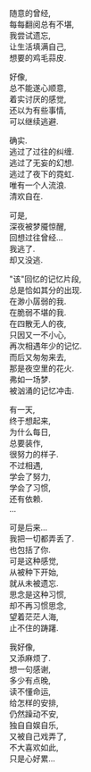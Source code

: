 
随意的曾经,  
每每翻阅总有不堪,  
我尝试遗忘,  
让生活填满自己,  
想要的鸡毛蒜皮.  

好像,  
总不能遂心顺意,  
着实讨厌的感觉,  
还以为有些事情,  
可以继续逃避.  

确实.  
逃过了过往的纠缠.  
逃过了无妄的幻想.  
逃过了夜下的霓虹.  
唯有一个人流浪.  
清欢自在.  

可是,  
深夜被梦魇惊醒,  
回想过往曾经...  
我逃了.  
却又没逃.  

"该"回忆的记忆片段,  
总是恰如其分的出现.  
在渺小孱弱的我.  
在脆弱不堪的我.  
在四散无人的夜,  
只因又一不小心,  
再次相遇年少的记忆.  
而后又匆匆来去,  
那是夜空里的花火.  
弗如一场梦.  
被汹涌的记忆冲击.  

有一天,  
终于想起来,  
为什么每日,  
总要装作,  
很努力的样子.  
不过相遇,  
学会了努力,  
学会了习惯,  
还有依赖.  
...

可是后来...  
我把一切都弄丢了.  
也包括了你.  
可是这种感觉,  
从被种下开始,  
就从未被遗忘.  
思念是这种习惯,  
却不再习惯思念,  
望着茫茫人海,  
止不住的踌躇.  

我好像,  
又添麻烦了.  
想一句感谢,  
多少有点晚,  
读不懂命运,  
给怎样的安排,  
仍然躁动不安,  
独自自娱自乐,  
又被自己戏弄了,  
不大喜欢如此,  
只是心好累...  
